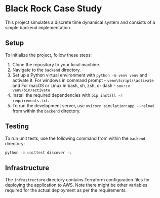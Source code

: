 # Black Rock Case Study

This project simulates a discrete time dynamical system and consists of a simple backend implementation.

## Setup

To initialize the project, follow these steps:

1. Clone the repository to your local machine.
2. Navigate to the `backend` directory.
3. Set up a Python virtual environment with `python -m venv venv` and activate it. For windows in command prompt - `venv\Scripts\activate` and For macOS or Linux in bash, sh, zsh, or dash - `source venv/bin/activate`
4. Install the required dependencies with `pip install -r requirements.txt`.
5. To run the development server, use `uvicorn simulation:app --reload` from within the `backend` directory.

## Testing

To run unit tests, use the following command from within the `backend` directory:

```bash
python -m unittest discover -v
```

## Infrastructure

The `infrastructure` directory contains Terraform configuration files for deploying the application to AWS. Note there might be other variables required for the actual deployment as per the requirements.
